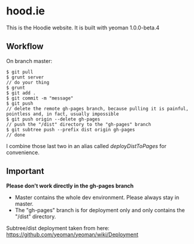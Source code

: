 hood.ie
=======

This is the Hoodie website. It is built with yeoman 1.0.0-beta.4

Workflow
--------

On branch master:
````
$ git pull
$ grunt server
// do your thing
$ grunt
$ git add .
$ git commit -m "message"
$ git push
// delete the remote gh-pages branch, because pulling it is painful, pointless and, in fact, usually impossible
$ git push origin --delete gh-pages
// push the "/dist" directory to the "gh-pages" branch
$ git subtree push --prefix dist origin gh-pages
// done
````

I combine those last two in an alias called *deployDistToPages* for convenience.

Important
---------

**Please don't work directly in the gh-pages branch**

- Master contains the whole dev environment. Please always stay in master.
- The "gh-pages" branch is for deployment only and only contains the "/dist" directory.

Subtree/dist deployment taken from here: https://github.com/yeoman/yeoman/wiki/Deployment
